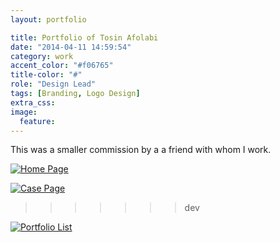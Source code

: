 ```yaml
---
layout: portfolio

title: Portfolio of Tosin Afolabi
date: "2014-04-11 14:59:54"
category: work
accent_color: "#f06765"
title-color: "#"
role: "Design Lead"
tags: [Branding, Logo Design]
extra_css:
image:
  feature: 
---
```


This was a smaller commission by a a friend with whom I work.

<a role="fluidbox" class="center" href="{{ site.url }}{{ site.images_url }}tosin-home.jpg"><img src="{{ site.url }}{{ site.images_url }}tosin-home.jpg" alt="Home Page"></a>

<a role="fluidbox" class="center" href="{{ site.url }}{{ site.images_url }}tosin-work.jpg"><img src="{{ site.url }}{{ site.images_url }}tosin-work.jpg" alt="Case Page"></a>
>>>>>>> dev

<a role="fluidbox" class="center" href="http://beta.twnsnd.co{{ site.images_url }}tosin-listing.jpg"><img src="{{ site.url }}{{ site.images_url }}tosin-listing.jpg" alt="Portfolio List"></a>
